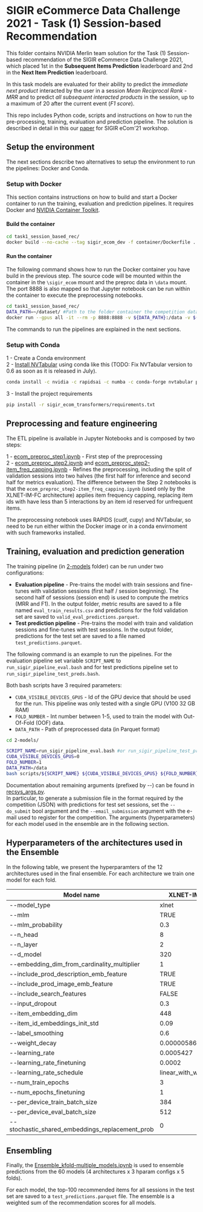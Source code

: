 # SIGIR eCommerce Data Challenge 2021 - Task (1) Session-based Recommendation

This folder contains NVIDIA Merlin team solution for the Task (1) Session-based recommendation of the SIGIR eCommerce Data Challenge 2021, which placed 1st in the **Subsequent Items Prediction** leaderboard and 2nd in the **Next Item Prediction**  leaderboard. 

In this task models are evaluated for their ability to predict the *immediate next product* interacted by the user in a session *Mean Reciprocal Rank - MRR* and to predict *all subsequent interacted products* in the session, up to a maximum of 20 after the current event (*F1 score*). 

This repo includes Python code, scripts and instructions on how to run the pre-processing, training, evaluation and prediction pipeline. The solution is described in detail in this our [paper](https://sigir-ecom.github.io/) for SIGIR eCom'21 workshop.

## Setup the environment

The next sections describe two alternatives to setup the environment to run the pipelines: Docker and Conda.

### Setup with Docker
This section contains instructions on how to build and start a Docker container to run the training, evaluation and prediction pipelines. It requires Docker and 
[NVIDIA Container Toolkit](https://docs.nvidia.com/datacenter/tesla/tesla-installation-notes/index.html).

#### Build the container
```bash
cd task1_session_based_rec/
docker build --no-cache --tag sigir_ecom_dev -f container/Dockerfile .
```

#### Run the container
The following command shows how to run the Docker container you have build in the previous step. The source code will be mounted within the container in the `\sigir_ecom` mount and the preproc data in `\data` mount. The port 8888 is also mapped so that Jupyter notebook can be run within the container to execute the preprocessing notebooks.

```bash
cd task1_session_based_rec/
DATA_PATH=~/dataset/ #Path to the folder container the competition data
docker run --gpus all -it --rm -p 8888:8888 -v ${DATA_PATH}:/data -v $(pwd):/sigir_ecom --workdir /sigir_ecom/ sigir_ecom_dev /bin/bash
```

The commands to run the pipelines are explained in the next sections.

### Setup with Conda

1 - Create a Conda environment  
2 - [Install NVTabular](https://github.com/NVIDIA/NVTabular/#installing-nvtabular-using-conda) using conda like this (TODO: Fix NVTabular version to 0.6 as soon as it is released in July).
```bash
conda install -c nvidia -c rapidsai -c numba -c conda-forge nvtabular python=3.7 cudatoolkit=11.2
```
3 - Install the project requirements
```bash
pip install -r sigir_ecom_transformers/requirements.txt 
```

## Preprocessing and feature engineering

The ETL pipeline is available in Jupyter Notebooks and is composed by two steps:

1 - [ecom_preproc_step1.ipynb](1-preprocessing/ecom_preproc_step1.ipynb) - First step of the preprocessing  
2 - [ecom_preproc_step2.ipynb](1-preprocessing/ecom_preproc_step2.ipynb) and [ecom_preproc_step2-item_freq_capping.ipynb](1-preprocessing/ecom_preproc_step2-item_freq_capping.ipynb) - Refines the preprocessing, including the split of validation sessions into two halves (the first half for inference and second half for metrics evaluation). The difference between the Step 2 notebooks is that the `ecom_preproc_step2-item_freq_capping.ipynb` (used only by the XLNET-IM-FC architecture) applies item frequency capping, replacing item ids with have less than 5 interactions by an item id reserved for unfrequent items. 

The preprocessing notebook uses RAPIDS (cudf, cupy) and NVTabular, so need to be run either within the Docker image or in a conda envirnoment with such frameworks installed.


## Training, evaluation and prediction generation

The training pipeline (in [2-models](2-models/) folder) can be run under two configurations:
- **Evaluation pipeline** - Pre-trains the model with train sessions and fine-tunes with validation sessions (first half / session beginning). The second half of sessions (session end) is used to compute the metrics (MRR and F1). In the output folder, metric results are saved to a file named `eval_train_results.csv` and predictions for the fold validation set are saved to `valid_eval_predictions.parquet`.
- **Test prediction pipeline** - Pre-trains the model with train and validation sessions and fine-tunes with test sessions. In the output folder, predictions for the test set are saved to a file named `test_predictions.parquet`.

The following command is an example to run the pipelines. For the evaluation pipeline set  variable `SCRIPT_NAME` to `run_sigir_pipeline_eval.bash` and for test predictions pipeline set to `run_sigir_pipeline_test_preds.bash`.

Both bash scripts have 3 required parameters:
- `CUDA_VISIBLE_DEVICES_GPUS` - Id of the GPU device that should be used for the run. This pipeline was only tested with a single GPU (V100 32 GB RAM)
- `FOLD_NUMBER` - Int number between 1-5, used to train the model with Out-Of-Fold (OOF) data.
- `DATA_PATH` - Path of preprocessed data (in Parquet format)

```bash
cd 2-models/

SCRIPT_NAME=run_sigir_pipeline_eval.bash #or run_sigir_pipeline_test_preds.bash
CUDA_VISIBLE_DEVICES_GPUS=0
FOLD_NUMBER=1
DATA_PATH=/data
bash scripts/${SCRIPT_NAME} ${CUDA_VISIBLE_DEVICES_GPUS} ${FOLD_NUMBER} ${DATA_PATH} --feature_config datasets/sigir_ecommerce/config/features/session_based_features_all.yaml --fp16 --model_type xlnet --loss_type cross_entropy --per_device_eval_batch_size 512 --similarity_type concat_mlp --tf_out_activation tanh  --inp_merge mlp --learning_rate_warmup_steps 0 --learning_rate_schedule linear_with_warmup --hidden_act gelu --num_train_epochs 3 --compute_metrics_each_n_steps 1 --mf_constrained_embeddings --layer_norm_featurewise --layer_norm_all_features --input_features_aggregation concat --num_folds 5 --bag_number 1 --fold_number 1 --predict_top_k 100 --evaluation_strategy steps --eval_steps 200 --max_eval_steps 20 --modules_merge elementwise --include_prod_description_emb_feature --include_prod_image_emb_feature --mlm --attn_type bi --per_device_train_batch_size 448 --learning_rate 0.001960283514353802 --dropout 0.0 --input_dropout 0.30000000000000004 --weight_decay 4.846329617539937e-06 --d_model 64 --item_embedding_dim 320 --n_layer 2 --n_head 2 --label_smoothing 0.1 --stochastic_shared_embeddings_replacement_prob 0.0 --item_id_embeddings_init_std 0.06999999999999999 --other_embeddings_init_std 0.02 --mlm_probability 0.30000000000000004 --embedding_dim_from_cardinality_multiplier 5.0 --finetuning_freeze_all_layers_by_item_id_embedding --num_epochs_finetuning 10 --learning_rate_finetuning 0.0001960283514353802
```

Documentation about remaining arguments (prefixed by --) can be found in [recsys_args.py](2-models/sigir_ecom_transformers/recsys_args.py).  
In particular, to generate a submission file in the format required by the competition (JSON) with predictions for test set sessions, set the `--do_submit` bool argument and the `--email_submission` argument with the e-mail used to register for the competition.
The arguments (hyperparameters) for each model used in the ensemble are in the following section.

## Hyperparameters of the architectures used in the Ensemble
In the following table, we present the hyperparamters of the 12 architectures used in the final ensemble. For each architecture we train one model for each fold.

<table>
<thead>
  <tr>
    <th>Model name</th>
    <th>XLNET-IM-1</th>
    <th>XLNET-IM-2</th>
    <th>XLNET-IM-3</th>
    <th>XLNET-S-1</th>
    <th>XLNET-S-2</th>
    <th>XLNET-S-3</th>
    <th>XLNET-IM-FC-1</th>
    <th>XLNET-IM-FC-2</th>
    <th>XLNET-IM-FC-3</th>
    <th>TransfoXL-IM-1</th>
    <th>TransfoXL-IM-2</th>
    <th>TransfoXL-IM-3</th>
  </tr>
</thead>
<tbody>
  <tr>
    <td>--model_type</td>
    <td>xlnet</td>
    <td>xlnet</td>
    <td>xlnet</td>
    <td>xlnet</td>
    <td>xlnet</td>
    <td>xlnet</td>
    <td>xlnet</td>
    <td>xlnet</td>
    <td>xlnet</td>
    <td>transfoxl</td>
    <td>transfoxl</td>
    <td>transfoxl</td>
  </tr>
  <tr>
    <td>--mlm</td>
    <td>TRUE</td>
    <td>TRUE</td>
    <td>TRUE</td>
    <td>TRUE</td>
    <td>TRUE</td>
    <td>TRUE</td>
    <td>TRUE</td>
    <td>TRUE</td>
    <td>TRUE</td>
    <td>FALSE</td>
    <td>FALSE</td>
    <td>FALSE</td>
  </tr>
  <tr>
    <td>--mlm_probability</td>
    <td>0.3</td>
    <td>0.3</td>
    <td>0.6</td>
    <td>0.3</td>
    <td>0.3</td>
    <td>0.7</td>
    <td>0.3</td>
    <td>0.6</td>
    <td>0.3</td>
    <td>0.15</td>
    <td>0.15</td>
    <td>0.15</td>
  </tr>
  <tr>
    <td>--n_head</td>
    <td>8</td>
    <td>2</td>
    <td>8</td>
    <td>8</td>
    <td>8</td>
    <td>2</td>
    <td>8</td>
    <td>16</td>
    <td>8</td>
    <td>4</td>
    <td>1</td>
    <td>2</td>
  </tr>
  <tr>
    <td>--n_layer</td>
    <td>2</td>
    <td>2</td>
    <td>3</td>
    <td>2</td>
    <td>2</td>
    <td>1</td>
    <td>2</td>
    <td>1</td>
    <td>3</td>
    <td>2</td>
    <td>1</td>
    <td>1</td>
  </tr>
  <tr>
    <td>--d_model</td>
    <td>320</td>
    <td>64</td>
    <td>128</td>
    <td>320</td>
    <td>384</td>
    <td>384</td>
    <td>320</td>
    <td>320</td>
    <td>128</td>
    <td>320</td>
    <td>320</td>
    <td>320</td>
  </tr>
  <tr>
    <td>--embedding_dim_from_cardinality_multiplier</td>
    <td>1</td>
    <td>5</td>
    <td>8</td>
    <td>1</td>
    <td>10</td>
    <td>10</td>
    <td>1</td>
    <td>5</td>
    <td>5</td>
    <td>1</td>
    <td>3</td>
    <td>9</td>
  </tr>
  <tr>
    <td>--include_prod_description_emb_feature</td>
    <td>TRUE</td>
    <td>TRUE</td>
    <td>TRUE</td>
    <td>TRUE</td>
    <td>TRUE</td>
    <td>TRUE</td>
    <td>TRUE</td>
    <td>TRUE</td>
    <td>TRUE</td>
    <td>TRUE</td>
    <td>TRUE</td>
    <td>TRUE</td>
  </tr>
  <tr>
    <td>--include_prod_image_emb_feature</td>
    <td>TRUE</td>
    <td>TRUE</td>
    <td>TRUE</td>
    <td>FALSE</td>
    <td>FALSE</td>
    <td>FALSE</td>
    <td>TRUE</td>
    <td>TRUE</td>
    <td>TRUE</td>
    <td>TRUE</td>
    <td>TRUE</td>
    <td>TRUE</td>
  </tr>
  <tr>
    <td>--include_search_features</td>
    <td>FALSE</td>
    <td>FALSE</td>
    <td>FALSE</td>
    <td>TRUE</td>
    <td>TRUE</td>
    <td>TRUE</td>
    <td>FALSE</td>
    <td>FALSE</td>
    <td>FALSE</td>
    <td>FALSE</td>
    <td>FALSE</td>
    <td>FALSE</td>
  </tr>
  <tr>
    <td>--input_dropout</td>
    <td>0.3</td>
    <td>0.3</td>
    <td>0.2</td>
    <td>0.3</td>
    <td>0.2</td>
    <td>0.1</td>
    <td>0.3</td>
    <td>0</td>
    <td>0.5</td>
    <td>0</td>
    <td>0.2</td>
    <td>0</td>
  </tr>
  <tr>
    <td>--item_embedding_dim</td>
    <td>448</td>
    <td>320</td>
    <td>320</td>
    <td>448</td>
    <td>384</td>
    <td>448</td>
    <td>448</td>
    <td>320</td>
    <td>384</td>
    <td>384</td>
    <td>320</td>
    <td>384</td>
  </tr>
  <tr>
    <td>--item_id_embeddings_init_std</td>
    <td>0.09</td>
    <td>0.07</td>
    <td>0.13</td>
    <td>0.09</td>
    <td>0.13</td>
    <td>0.15</td>
    <td>0.09</td>
    <td>0.13</td>
    <td>0.03</td>
    <td>0.09</td>
    <td>0.05</td>
    <td>0.05</td>
  </tr>
  <tr>
    <td>--label_smoothing</td>
    <td>0.6</td>
    <td>0.1</td>
    <td>0.2</td>
    <td>0.6</td>
    <td>0.7</td>
    <td>0.4</td>
    <td>0.6</td>
    <td>0.1</td>
    <td>0.2</td>
    <td>0.6</td>
    <td>0.3</td>
    <td>0.5</td>
  </tr>
  <tr>
    <td>--weight_decay</td>
    <td>0.000005863</td>
    <td>0.000004846</td>
    <td>0.000001037</td>
    <td>0.000005863</td>
    <td>0.0000287</td>
    <td>0.000009248</td>
    <td>0.000005863</td>
    <td>0.00002524</td>
    <td>0.000006235</td>
    <td>0.000003963</td>
    <td>0.00007848</td>
    <td>0.00003346</td>
  </tr>
  <tr>
    <td>--learning_rate</td>
    <td>0.0005427</td>
    <td>0.00196</td>
    <td>0.001805</td>
    <td>0.0005427</td>
    <td>0.0008965</td>
    <td>0.0007346</td>
    <td>0.0005427</td>
    <td>0.001033</td>
    <td>0.0009129</td>
    <td>0.0005964</td>
    <td>0.001976</td>
    <td>0.00185</td>
  </tr>
  <tr>
    <td>--learning_rate_finetuning</td>
    <td>0.0002</td>
    <td>0.000196</td>
    <td>0.0001805</td>
    <td>0.0002</td>
    <td>0.00008965</td>
    <td>0.00007346</td>
    <td>0.0002</td>
    <td>0.0001033</td>
    <td>0.00009129</td>
    <td>0.0002</td>
    <td>0.000247</td>
    <td>0.00023125</td>
  </tr>
  <tr>
    <td>--learning_rate_schedule</td>
    <td>linear_with_warmup</td>
    <td>linear_with_warmup</td>
    <td>linear_with_warmup</td>
    <td>linear_with_warmup</td>
    <td>linear_with_warmup</td>
    <td>linear_with_warmup</td>
    <td>linear_with_warmup</td>
    <td>linear_with_warmup</td>
    <td>linear_with_warmup</td>
    <td>linear_with_warmup</td>
    <td>linear_with_warmup</td>
    <td>linear_with_warmup</td>
  </tr>
  <tr>
    <td>--num_train_epochs</td>
    <td>3</td>
    <td>3</td>
    <td>3</td>
    <td>3</td>
    <td>3</td>
    <td>3</td>
    <td>3</td>
    <td>3</td>
    <td>3</td>
    <td>3</td>
    <td>3</td>
    <td>3</td>
  </tr>
  <tr>
    <td>--num_epochs_finetuning</td>
    <td>1</td>
    <td>10</td>
    <td>10</td>
    <td>1</td>
    <td>10</td>
    <td>10</td>
    <td>1</td>
    <td>10</td>
    <td>10</td>
    <td>1</td>
    <td>8</td>
    <td>8</td>
  </tr>
  <tr>
    <td>--per_device_train_batch_size</td>
    <td>384</td>
    <td>448</td>
    <td>256</td>
    <td>384</td>
    <td>448</td>
    <td>448</td>
    <td>384</td>
    <td>512</td>
    <td>384</td>
    <td>512</td>
    <td>384</td>
    <td>320</td>
  </tr>
  <tr>
    <td>--per_device_eval_batch_size</td>
    <td>512</td>
    <td>512</td>
    <td>512</td>
    <td>512</td>
    <td>512</td>
    <td>512</td>
    <td>512</td>
    <td>512</td>
    <td>512</td>
    <td>512</td>
    <td>512</td>
    <td>512</td>
  </tr>
  <tr>
    <td>--stochastic_shared_embeddings_replacement_prob</td>
    <td>0</td>
    <td>0</td>
    <td>0.04</td>
    <td>0</td>
    <td>0.02</td>
    <td>0</td>
    <td>0</td>
    <td>0</td>
    <td>0.06</td>
    <td>0</td>
    <td>0</td>
    <td>0</td>
  </tr>
</tbody>
</table>


## Ensembling
Finally, the [Ensemble_kfold-multiple_models.ipynb](3-ensembling/Ensemble_kfold-multiple_models.ipynb) is used to ensemble predictions from the 60 models (4 architectures x 3 hparam configs x 5 folds).

For each model, the top-100 recommended items for all sessions in the test set are saved to a `test_predictions.parquet` file. The ensemble is a weighted sum of the recommendation scores for all models.
